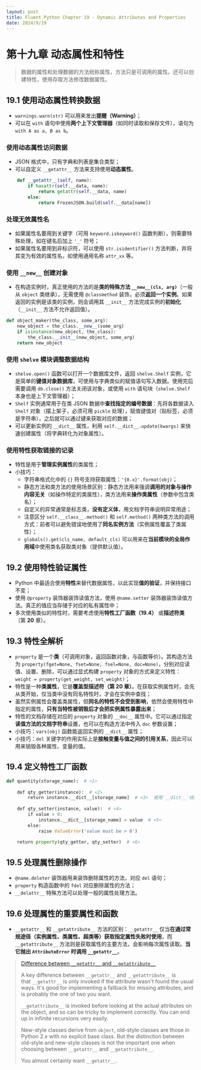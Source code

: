 ```yaml
---
layout: post
title: Fluent Python Chapter 19 - Dynamic Attributes and Properties
date: 2024/9/19
---
```


# 第十九章 动态属性和特性

> 数据的属性和处理数据的方法统称属性，方法只是可调用的属性。还可以创建特性，使用存取方法修改数据属性。

## 19.1 使用动态属性转换数据

- `warnings.warn(str)` 可以用来发出**提醒（Warning）**；
- 可以在 `with` 语句中使用**两个上下文管理器**（如同时读取和保存文件），语句为 `with A as a, B as b`。

### 使用动态属性访问数据

- JSON 格式中，只有字典和列表是集合类型；
- 可以自定义 `__getattr__` 方法来支持使用**动态属性**。

```python
    def __getattr__(self, name):
        if hasattr(self.__data, name):
            return getattr(self.__data, name)
        else:
            return FrozenJSON.build(self.__data[name])
```

### 处理无效属性名

- 如果属性名要用到关键字（可用 `keyword.iskeyword()` 函数判断），则需要特殊处理，如在键名后加上 `'_'` 符号；
- 如果属性名要用到非标识符，可以使用 `str.isidentifier()` 方法判断，并将其变为有效的属性名，如使用通用名称 `attr_xx` 等。

### 使用 `__new__` 创建对象

- 在构造实例时，真正使用的方法的是**类的特殊方法 `__new__(cls, arg)`**（一般从 `object` 类继承），无需使用 `@classmethod` 装饰，必须**返回一个实例**。如果返回的实例是该类的实例，则会调用其 `__init__` 方法完成实例的**初始化**（`__init__` 方法不允许返回值）。

```python
def object_maker(the_class, some_arg):
    new_object = the_class.__new__(some_arg)
    if isinstance(new_object, the_class):
        the_class.__init__(new_object, some_arg)
    return new_object
```

### 使用 `shelve` 模块调整数据结构

- `shelve.open()` 函数可以打开一个数据库文件，返回 `shelve.Shelf` 实例，它是简单的**键值对象数据库**，可使用与字典类似的赋值语句写入数据。使用完后需要调用 `db.close()` 方法关闭该对象，或使用 `with` 语句块（`shelve.Shelf` 本身也是上下文管理器）；
- `Shelf` 实例通常用于在类 JSON 数据中**查找指定的编号数据**：先将各数据读入 `Shelf` 对象（摆上架子，必须可用 `pickle` 处理），赋值键值对（贴标签，必须是字符串），之后就可以通过键来获取对应的数据；
- 可以更新实例的 `__dict__` 属性，利用 `self.__dict__.update(kwargs)` 来快速创建属性（将字典转化为对象属性）。

### 使用特性获取链接的记录

- 特性是用于**管理实例属性**的类属性；
- 小技巧：
    - 字符串格式化中的 `{}` 符号支持获取属性：`'{0.x}'.format(obj)`；
    - 静态方法和类方法的使用场景区别：静态方法用来强调**调用的对象与操作内容无关**（如操作特定的类属性），类方法用来**操作类属性**（参数中包含类名）；
    - 自定义的异常通常是标志类，**没有定义体**，用文档字符串说明异常用途；
    - 注意区分 `self.__class__.method()` 和 `self.method()` 两种类方法的调用方式：前者可以避免错误地使用了**同名实例方法**（实例属性覆盖了类属性）；
    - `globals().get(cls_name, default_cls)` 可以用来在**当前模块的全局作用域**中使用类名获取类对象（提供默认值）。

## 19.2 使用特性验证属性

- Python 中最适合使用**特性**来替代数据属性，以此实现**值的验证**，并保持接口不变；
- 使用 `@property` 装饰器装饰读值方法，使用 `@name.setter` 装饰器装饰读值方法。真正的值应当存储于对应的私有属性中；
- 多次使用类似的特性时，需要考虑使用**特性工厂函数（19.4）** 或**描述符类**（第 **20** 章）。

## 19.3 特性全解析

- `property` 是一个**类**（可调用对象，返回函数对象，与函数等价）。其构造方法为 `property(fget=None, fset=None, fsel=None, doc=None)`，分别对应读值、设置、删除，可以通过显式构建 `property` 对象的方式来定义特性：`weight = property(get_weight, set_weight)`；
- 特性是一种**类属性**，它是**覆盖型描述符（第 20 章）**。在获取实例属性时，会先从类开始，仅当类中没有同名特性时，才会在实例中查找；
- 虽然实例属性会覆盖类属性，但**同名的特性不会受到影响**，依然会使用特性中指定的属性，**只有当特性被销毁后才会把实例属性暴露出来**；
- 特性的文档存储在对应的 `property` 对象的 `__doc__` 属性中。它可以通过指定**读值方法的文档字符串**设置，也可以在构造方法中传入 `doc` 参数设置；
- 小技巧：`vars(obj)` 函数能返回实例的 `__dict__` 属性；
- 小技巧：`del` 关键字的作用实际上是**接触变量与值之间的引用关系**，因此可以用来销毁各种属性、变量的值。

## 19.4 定义特性工厂函数

```python
def quantity(storage_name):  # <1>  
  
    def qty_getter(instance):  # <2>  
        return instance.__dict__[storage_name]  # <3>  使用`__dict__`绕开已设置的特性！！
  
    def qty_setter(instance, value):  # <4>  
        if value > 0:  
            instance.__dict__[storage_name] = value  # <5>  
        else:  
            raise ValueError('value must be > 0')  
  
    return property(qty_getter, qty_setter)  # <6>
```

## 19.5 处理属性删除操作

- `@name.deleter` 装饰器用来装饰删除属性的方法，对应 `del` 语句；
- `property` 构造函数中的 `fdel` 对应删除属性的方法；
- `__delattr__` 特殊方法可以处理一般的属性处理方法。

## 19.6 处理属性的重要属性和函数

- `__getattr__` 和 `__getattribute__` 方法的区别：`__getattr__` 仅当**在通过常规途径（实例属性、类属性、超类等）获取指定属性失败时使用**，而 `__getattribute__` 方法则是获取属性的主要方法，会影响每次属性读取。**当它抛出 `AttributeError` 时调用 `__getattr__`**。

> [Difference between `__getattr__` and `__getattribute__`](https://stackoverflow.com/questions/3278077/difference-between-getattr-and-getattribute)
>
> A key difference between `__getattr__` and `__getattribute__` is that `__getattr__` is only invoked if the attribute wasn't found the usual ways. It's good for implementing a fallback for missing attributes, and is probably the one of two you want.
>
> `__getattribute__` is invoked before looking at the actual attributes on the object, and so can be tricky to implement correctly. You can end up in infinite recursions very easily.
>
> New-style classes derive from `object`, old-style classes are those in Python 2.x with no explicit base class. But the distinction between old-style and new-style classes is not the important one when choosing between `__getattr__` and `__getattribute__`.
>
> You almost certainly want `__getattr__`.

